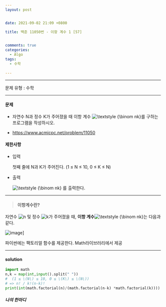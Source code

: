```yaml
---
layout: post


date: 2021-09-02 21:09 +0800

title: 백준 11050번 - 이항 계수 1 [57]

  
comments: true
categories: 
  - Algo
tags: 
  - 수학
  
---
```


---



문제 유형 : 수학

---

#### 문제

- 자연수 N과 정수 K가 주어졌을 때 이항 계수 ![\textstyle {\binom  nk}](https://wikimedia.org/api/rest_v1/media/math/render/svg/20897631d805059d3e86b791c9d6b96c0f20abf4)를 구하는 프로그램을 작성하시오.

- https://www.acmicpc.net/problem/11050

#### 제한사항

- 입력

  첫째 줄에 N과 K가 주어진다. (1 ≤ N ≤ 10, 0 ≤ K ≤ N)

- 출력

  ![\textstyle {\binom  nk}](https://wikimedia.org/api/rest_v1/media/math/render/svg/20897631d805059d3e86b791c9d6b96c0f20abf4) 를 출력한다.



---

> #### 이항계수란?

자연수 ![n](https://wikimedia.org/api/rest_v1/media/math/render/svg/a601995d55609f2d9f5e233e36fbe9ea26011b3b) 및 정수 ![k](https://wikimedia.org/api/rest_v1/media/math/render/svg/c3c9a2c7b599b37105512c5d570edc034056dd40)가 주어졌을 때, **이항 계수**![\textstyle {\binom  nk}](https://wikimedia.org/api/rest_v1/media/math/render/svg/20897631d805059d3e86b791c9d6b96c0f20abf4)는 다음과 같다.

![image](https://wikimedia.org/api/rest_v1/media/math/render/svg/af575850eec19a2efa2ac71d38c3a4c7af88bf5d)]



파이썬에는 팩토리얼 함수를 제공한다. Math라이브러리에서 제공

---

#### solution

```python
import math
n,k = map(int,input().split(" "))
#  (1 ≤ \(N\) ≤ 10, 0 ≤ \(K\) ≤ \(N\))
# => n! / k!(n-k)!
print(int(math.factorial(n)/(math.factorial(n-k) *math.factorial(k))))
```



 ##### 나의 한마디

